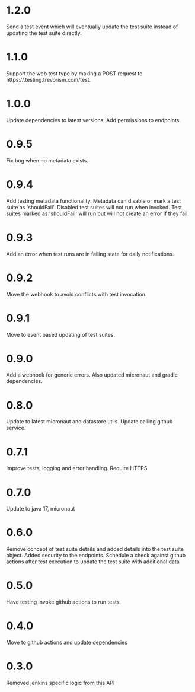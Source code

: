 # 1.2.0

Send a test event which will eventually update the test suite instead of updating the test suite directly.

# 1.1.0

Support the web test type by making a POST request to https://<source>.testing.trevorism.com/test.

# 1.0.0

Update dependencies to latest versions. Add permissions to endpoints.

# 0.9.5

Fix bug when no metadata exists.

# 0.9.4

Add testing metadata functionality. Metadata can disable or mark a test suite as 'shouldFail'.
Disabled test suites will not run when invoked. Test suites marked as 'shouldFail' will run but will not create an error if they fail.

# 0.9.3

Add an error when test runs are in failing state for daily notifications.

# 0.9.2

Move the webhook to avoid conflicts with test invocation.

# 0.9.1

Move to event based updating of test suites.

# 0.9.0

Add a webhook for generic errors. Also updated micronaut and gradle dependencies.

# 0.8.0

Update to latest micronaut and datastore utils. Update calling github service.

# 0.7.1

Improve tests, logging and error handling. Require HTTPS

# 0.7.0

Update to java 17, micronaut

# 0.6.0

Remove concept of test suite details and added details into the test suite object.
Added security to the endpoints.
Schedule a check against github actions after test execution to update the test suite with additional data

# 0.5.0

Have testing invoke github actions to run tests.

# 0.4.0

Move to github actions and update dependencies

# 0.3.0

Removed jenkins specific logic from this API
